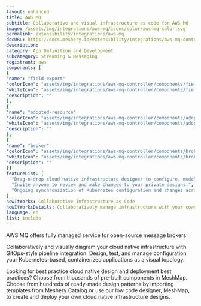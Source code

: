 ```yaml
---
layout: enhanced
title: AWS MQ
subtitle: Collaborative and visual infrastructure as code for AWS MQ
image: /assets/img/integrations/aws-mq/icons/color/aws-mq-color.svg
permalink: extensibility/integrations/aws-mq
docURL: https://docs.meshery.io/extensibility/integrations/aws-mq-controller
description: 
category: App Definition and Development
subcategory: Streaming & Messaging
registrant: aws
components: [
{
"name": "field-export"
"colorIcon": "assets/img/integrations/aws-mq-controller/components/field-export/icons/color/field-export-color.svg"
"whiteIcon": "assets/img/integrations/aws-mq-controller/components/field-export/icons/white/field-export-white.svg"
"description": ""
},
{
"name": "adopted-resource"
"colorIcon": "assets/img/integrations/aws-mq-controller/components/adopted-resource/icons/color/adopted-resource-color.svg"
"whiteIcon": "assets/img/integrations/aws-mq-controller/components/adopted-resource/icons/white/adopted-resource-white.svg"
"description": ""
},
{
"name": "broker"
"colorIcon": "assets/img/integrations/aws-mq-controller/components/broker/icons/color/broker-color.svg"
"whiteIcon": "assets/img/integrations/aws-mq-controller/components/broker/icons/white/broker-white.svg"
"description": ""
}]
featureList: [
  "Drag-n-drop cloud native infrastructure designer to configure, model, and deploy your workloads.",
  "Invite anyone to review and make changes to your private designs.",
  "Ongoing synchronization of Kubernetes configuration and changes across any number of clusters."
]
howItWorks: Collaborative Infrastructure as Code
howItWorksDetails: Collaboratively manage infrastructure with your coworkers synchronously sharing the same designs.
language: en
list: include
---
```

<p>
AWS MQ offers fully managed service for open-source message brokers
</p>
<p>
    Collaboratively and visually diagram your cloud native infrastructure with GitOps-style pipeline integration. Design, test, and manage configuration your Kubernetes-based, containerized applications as a visual topology.
</p>
<p>
    Looking for best practice cloud native design and deployment best practices? Choose from thousands of pre-built components in MeshMap. Choose from hundreds of ready-made design patterns by importing templates from Meshery Catalog or use our low code designer, MeshMap, to create and deploy your own cloud native infrastructure designs.
</p>
